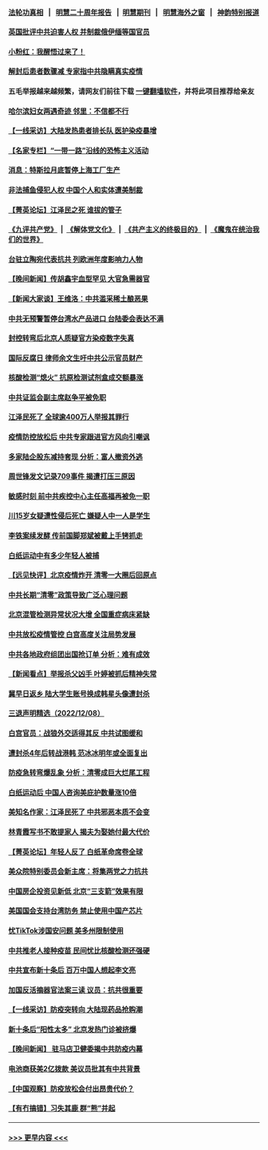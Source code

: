 #### [法轮功真相](https://github.com/gfw-breaker/truth/blob/master/README.md?t=0) &nbsp;&nbsp;|&nbsp;&nbsp; [明慧二十周年报告](https://github.com/gfw-breaker/mh-reports/blob/master/README.md?t=0) &nbsp;&nbsp;|&nbsp;&nbsp;[明慧期刊](https://github.com/gfw-breaker/mh-qikan) &nbsp;&nbsp;|&nbsp;&nbsp; [明慧海外之窗](https://github.com/gfw-breaker/mh-news/blob/master/README.md?t=0) &nbsp;&nbsp;|&nbsp;&nbsp; [神韵特别报道](https://github.com/gfw-breaker/mh-news/blob/master/shenyun.md?t=0)
#### [英国批评中共迫害人权 并制裁俄伊缅等国官员](../pages/nsc413/n13881775.md?t=12100501) 
#### [小粉红：我醒悟过来了！](../pages/nsc413/n13881756.md?t=12100501) 
#### [解封后患者数骤减 专家指中共隐瞒真实疫情](../pages/nsc413/n13881768.md?t=12100501) 
#### 五毛举报越来越频繁，请网友们前往下载 [一键翻墙软件](https://github.com/gfw-breaker/ssr-accounts)，并将此项目推荐给亲友
#### [哈尔滨妇女两遇奇迹 邻里：不信都不行](../pages/nsc413/n13878017.md?t=12100501) 
#### [【一线采访】大陆发热患者排长队 医护染疫暴增](../pages/nsc413/n13881640.md?t=12100501) 
#### [【名家专栏】“一带一路”沿线的恐怖主义活动](../pages/nsc413/n13881670.md?t=12100501) 
#### [消息：特斯拉月底暂停上海工厂生产](../pages/nsc413/n13881710.md?t=12100501) 
#### [非法捕鱼侵犯人权 中国个人和实体遭美制裁](../pages/nsc413/n13881750.md?t=12100501) 
#### [【菁英论坛】江泽民之死 谁拔的管子](../pages/nsc413/n13881706.md?t=12100501) 
#### [《九评共产党》](https://github.com/begood0513/9ping.md/blob/master/README.md) &nbsp;|&nbsp; [《解体党文化》](../../../../jtdwh.md/blob/master/README.md)  &nbsp;|&nbsp; [《共产主义的终极目的》](../../../../gczydzjmd.md/blob/master/README.md) &nbsp;|&nbsp; [《魔鬼在统治我们的世界》](../../../../mgztzwmdsj.md/blob/master/README.md) 
#### [台驻立陶宛代表抗共 列欧洲年度影响力人物](../pages/nsc413/n13881585.md?t=12100501) 
#### [【晚间新闻】传胡鑫宇血型罕见 大官急需器官](../pages/nsc413/n13881335.md?t=12100501) 
#### [【新闻大家谈】王维洛：中共滥采稀土酿恶果](../pages/nsc413/n13881638.md?t=12100501) 
#### [中共无预警暂停台湾水产品进口 台陆委会表达不满](../pages/nsc413/n13881592.md?t=12100501) 
#### [封控转弯后北京人质疑官方染疫数字失真](../pages/nsc413/n13881600.md?t=12100501) 
#### [国际反腐日 律师余文生吁中共公示官员财产](../pages/nsc413/n13881582.md?t=12100501) 
#### [核酸检测“熄火” 抗原检测试剂盒成交额暴涨](../pages/nsc413/n13881548.md?t=12100501) 
#### [中共证监会副主席赵争平被免职](../pages/nsc413/n13881596.md?t=12100501) 
#### [江泽民死了 全球逾400万人举报其罪行](../pages/nsc413/n13880329.md?t=12100501) 
#### [疫情防控放松后 中共专家跟进官方风向引嘲讽](../pages/nsc413/n13881483.md?t=12100501) 
#### [多家陆企股东减持套现 分析：富人撤资外逃](../pages/nsc413/n13881519.md?t=12100501) 
#### [周世锋发文记录709事件 揭遭打压三原因](../pages/nsc413/n13881308.md?t=12100501) 
#### [敏感时刻 前中共疾控中心主任高福再被免一职](../pages/nsc413/n13881490.md?t=12100501) 
#### [川15岁女疑遭性侵后死亡 嫌疑人中一人是学生](../pages/nsc413/n13881343.md?t=12100501) 
#### [李铁案续发酵 传前国脚郑斌被戴上手铐抓走](../pages/nsc413/n13881439.md?t=12100501) 
#### [白纸运动中有多少年轻人被捕](../pages/nsc413/n13881065.md?t=12100501) 
#### [【远见快评】北京疫情炸开 清零一大圈后回原点](../pages/nsc413/n13881337.md?t=12100501) 
#### [中共长期“清零”政策导致广泛心理问题](../pages/nsc413/n13881471.md?t=12100501) 
#### [北京混管检测异常状况大增 全国重症病床紧缺](../pages/nsc413/n13881315.md?t=12100501) 
#### [中共放松疫情管控 白宫高度关注局势发展](../pages/nsc413/n13881250.md?t=12100501) 
#### [中共各地政府组团出国抢订单 分析：难有成效](../pages/nsc413/n13881064.md?t=12100501) 
#### [【新闻看点】举报杀父凶手 叶婷被抓后精神失常](../pages/nsc413/n13881223.md?t=12100501) 
#### [冀早日返乡 陆大学生账号换成韩星头像遭封杀](../pages/nsc413/n13881248.md?t=12100501) 
#### [三退声明精选（2022/12/08）](../pages/nsc413/n13881332.md?t=12100501) 
#### [白宫官员：战狼外交适得其反 中共试图缓和](../pages/nsc413/n13881144.md?t=12100501) 
#### [遭封杀4年后转战港韩 范冰冰明年或全面复出](../pages/nsc413/n13881166.md?t=12100501) 
#### [防疫急转弯爆乱象 分析：清零成巨大烂尾工程](../pages/nsc413/n13881020.md?t=12100501) 
#### [白纸运动后 中国人咨询美庇护数量涨10倍](../pages/nsc413/n13881172.md?t=12100501) 
#### [美知名作家：江泽民死了 中共邪恶本质不会变](../pages/nsc413/n13877684.md?t=12100501) 
#### [林青霞写书不敢提家人 揭夫为娶她付最大代价](../pages/nsc413/n13881103.md?t=12100501) 
#### [【菁英论坛】年轻人反了 白纸革命席卷全球](../pages/nsc413/n13881142.md?t=12100501) 
#### [美众院特别委员会新主席：将集两党之力抗共](../pages/nsc413/n13881108.md?t=12100501) 
#### [中国房企投资见新低 北京“三支箭”效果有限](../pages/nsc413/n13881090.md?t=12100501) 
#### [美国国会支持台湾防务 禁止使用中国产芯片](../pages/nsc413/n13881077.md?t=12100501) 
#### [忧TikTok涉国安问题 美多州限制使用](../pages/nsc413/n13881026.md?t=12100501) 
#### [中共推老人接种疫苗 民间忧比核酸检测还强硬](../pages/nsc413/n13881043.md?t=12100501) 
#### [中共宣布新十条后 百万中国人想起李文亮](../pages/nsc413/n13881045.md?t=12100501) 
#### [加国反活摘器官法案三读 议员：抗共很重要](../pages/nsc413/n13881005.md?t=12100501) 
#### [【一线采访】防疫突转向 大陆现药品抢购潮](../pages/nsc413/n13880837.md?t=12100501) 
#### [新十条后“阳性太多” 北京发热门诊被挤爆](../pages/nsc413/n13880979.md?t=12100501) 
#### [【晚间新闻】 驻马店卫健委揭中共防疫内幕](../pages/nsc413/n13880955.md?t=12100501) 
#### [电池商获美2亿拨款 美议员批其有中共背景](../pages/nsc413/n13880881.md?t=12100501) 
#### [【中国观察】防疫放松会付出昂贵代价？](../pages/nsc413/n13880827.md?t=12100501) 
#### [【有冇搞错】习失其鹿 群“熊”并起](../pages/nsc413/n13880739.md?t=12100501) 

----
#### [ >>> 更早内容 <<< ](../indexes/nsc413-earlier.md)
